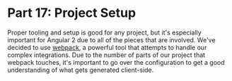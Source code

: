 # Part 17: Project Setup

Proper tooling and setup is good for any project, but it's especially important for Angular 2 due to all of the pieces that are involved. We've decided to use [webpack](https://github.com/webpack/webpack), a powerful tool that attempts to handle our complex integrations. Due to the number of parts of our project that webpack touches, it's important to go over the configuration to get a good understanding of what gets generated client-side.

